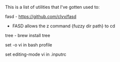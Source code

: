 This is a list of utilities that I've gotten used to:

fasd - https://github.com/clvv/fasd
 - FASD allows the z command {fuzzy dir path} to cd

tree - brew install tree

set -o vi in bash profile

set editing-mode vi in .inputrc 
